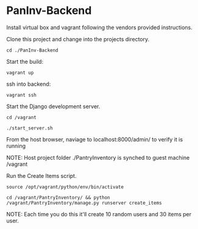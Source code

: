 # PanInv-Backend

Install virtual box and vagrant following the vendors provided instructions.

Clone this project and change into the projects directory.

`cd ./PanInv-Backend`

Start the build:

`vagrant up`

ssh into backend:

`vagrant ssh`

Start the Django development server.

`cd /vagrant`

`./start_server.sh`

From the host browser, naviage to localhost:8000/admin/ to verify it is running

NOTE:
Host project folder ./PantryInventory is synched to guest machine /vagrant

Run the Create Items script.

`source /opt/vagrant/python/env/bin/activate`

`cd /vagrant/PantryInventory/ && python /vagrant/PantryInventory/manage.py runserver create_items`

NOTE:
Each time you do this it'll create 10 random users and 30 items per user.
